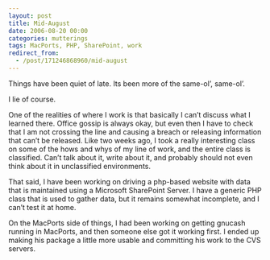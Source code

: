 ```yaml
---
layout: post
title: Mid-August
date: 2006-08-20 00:00
categories: mutterings
tags: MacPorts, PHP, SharePoint, work
redirect_from:
  - /post/171246868960/mid-august
---
```

Things have been quiet of late. Its been more of the same-ol&rsquo;, same-ol&rsquo;.

I lie of course.

One of the realities of where I work is that basically I can&rsquo;t discuss what I learned there. Office gossip is always okay, but even then I have to check that I am not crossing the line and causing a breach or releasing information that can&rsquo;t be released. Like two weeks ago, I took a really interesting class on some of the hows and whys of my line of work, and the entire class is classified. Can&rsquo;t talk about it, write about it, and probably should not even think about it in unclassified environments.

That said, I have been working on driving a php-based website with data that is maintained using a Microsoft SharePoint Server. I have a generic PHP class that is used to gather data, but it remains somewhat incomplete, and I can&rsquo;t test it at home.

On the MacPorts side of things, I had been working on getting gnucash running in MacPorts, and then someone else got it working first. I ended up making his package a little more usable and committing his work to the CVS servers.
